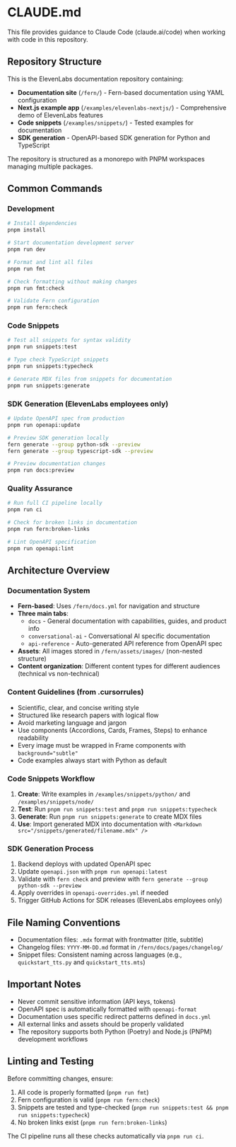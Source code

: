 # CLAUDE.md

This file provides guidance to Claude Code (claude.ai/code) when working with code in this repository.

## Repository Structure

This is the ElevenLabs documentation repository containing:

- **Documentation site** (`/fern/`) - Fern-based documentation using YAML configuration
- **Next.js example app** (`/examples/elevenlabs-nextjs/`) - Comprehensive demo of ElevenLabs features
- **Code snippets** (`/examples/snippets/`) - Tested examples for documentation
- **SDK generation** - OpenAPI-based SDK generation for Python and TypeScript

The repository is structured as a monorepo with PNPM workspaces managing multiple packages.

## Common Commands

### Development
```bash
# Install dependencies
pnpm install

# Start documentation development server
pnpm run dev

# Format and lint all files
pnpm run fmt

# Check formatting without making changes
pnpm run fmt:check

# Validate Fern configuration
pnpm run fern:check
```

### Code Snippets
```bash
# Test all snippets for syntax validity
pnpm run snippets:test

# Type check TypeScript snippets
pnpm run snippets:typecheck

# Generate MDX files from snippets for documentation
pnpm run snippets:generate
```

### SDK Generation (ElevenLabs employees only)
```bash
# Update OpenAPI spec from production
pnpm run openapi:update

# Preview SDK generation locally
fern generate --group python-sdk --preview
fern generate --group typescript-sdk --preview

# Preview documentation changes
pnpm run docs:preview
```

### Quality Assurance
```bash
# Run full CI pipeline locally
pnpm run ci

# Check for broken links in documentation
pnpm run fern:broken-links

# Lint OpenAPI specification
pnpm run openapi:lint
```

## Architecture Overview

### Documentation System
- **Fern-based**: Uses `/fern/docs.yml` for navigation and structure
- **Three main tabs**: 
  - `docs` - General documentation with capabilities, guides, and product info
  - `conversational-ai` - Conversational AI specific documentation
  - `api-reference` - Auto-generated API reference from OpenAPI spec
- **Assets**: All images stored in `/fern/assets/images/` (non-nested structure)
- **Content organization**: Different content types for different audiences (technical vs non-technical)

### Content Guidelines (from .cursorrules)
- Scientific, clear, and concise writing style
- Structured like research papers with logical flow
- Avoid marketing language and jargon
- Use components (Accordions, Cards, Frames, Steps) to enhance readability
- Every image must be wrapped in Frame components with `background="subtle"`
- Code examples always start with Python as default

### Code Snippets Workflow
1. **Create**: Write examples in `/examples/snippets/python/` and `/examples/snippets/node/`
2. **Test**: Run `pnpm run snippets:test` and `pnpm run snippets:typecheck`
3. **Generate**: Run `pnpm run snippets:generate` to create MDX files
4. **Use**: Import generated MDX into documentation with `<Markdown src="/snippets/generated/filename.mdx" />`

### SDK Generation Process
1. Backend deploys with updated OpenAPI spec
2. Update `openapi.json` with `pnpm run openapi:latest`
3. Validate with `fern check` and preview with `fern generate --group python-sdk --preview`
4. Apply overrides in `openapi-overrides.yml` if needed
5. Trigger GitHub Actions for SDK releases (ElevenLabs employees only)

## File Naming Conventions

- Documentation files: `.mdx` format with frontmatter (title, subtitle)
- Changelog files: `YYYY-MM-DD.md` format in `/fern/docs/pages/changelog/`
- Snippet files: Consistent naming across languages (e.g., `quickstart_tts.py` and `quickstart_tts.mts`)

## Important Notes

- Never commit sensitive information (API keys, tokens)
- OpenAPI spec is automatically formatted with `openapi-format`
- Documentation uses specific redirect patterns defined in `docs.yml`
- All external links and assets should be properly validated
- The repository supports both Python (Poetry) and Node.js (PNPM) development workflows

## Linting and Testing

Before committing changes, ensure:
1. All code is properly formatted (`pnpm run fmt`)
2. Fern configuration is valid (`pnpm run fern:check`) 
3. Snippets are tested and type-checked (`pnpm run snippets:test && pnpm run snippets:typecheck`)
4. No broken links exist (`pnpm run fern:broken-links`)

The CI pipeline runs all these checks automatically via `pnpm run ci`.
